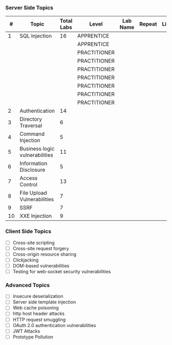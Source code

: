 ### Server Side Topics
| #   | Topic                          | Total Labs | Level        | Lab Name | Repeat | Link |
| --- | ------------------------------ | ---------- | ------------ | -------- | ------ | ---- |
| 1   | SQL Injection                  | 16         | APPRENTICE   |          |        |      |
|     |                                |            | APPRENTICE   |          |        |      |
|     |                                |            | PRACTITIONER |          |        |      |
|     |                                |            | PRACTITIONER |          |        |      |
|     |                                |            | PRACTITIONER |          |        |      |
|     |                                |            | PRACTITIONER |          |        |      |
|     |                                |            | PRACTITIONER |          |        |      |
|     |                                |            | PRACTITIONER |          |        |      |
|     |                                |            | PRACTITIONER |          |        |      |
| 2   | Authentication                 | 14         |              |          |        |      |
| 3   | Directory Traversal            | 6          |              |          |        |      |
| 4   | Command Injection              | 5          |              |          |        |      |
| 5   | Business logic vulnerabilities | 11         |              |          |        |      |
| 6   | Information Disclosure         | 5          |              |          |        |      |
| 7   | Access Control                 | 13         |              |          |        |      |
| 8   | File Upload Vulnerabilities    | 7          |              |          |        |      |
| 9   | SSRF                           | 7          |              |          |        |      |
| 10  | XXE Injection                  | 9          |              |          |        |      |

### Client Side Topics

- [ ] Cross-site scripting
- [ ] Cross-site request forgery
- [ ] Cross-origin resource sharing
- [ ] Clickjacking
- [ ] DOM-based vulnerabilities
- [ ] Testing for web-socket security vulnerabilities

### Advanced Topics

- [ ] Insecure deserialization
- [ ] Server side template injection
- [ ] Web cache poisoning
- [ ] http host header attacks
- [ ] HTTP request smuggling
- [ ] OAuth 2.0 authentication vulnerabilities
- [ ] JWT Attacks
- [ ] Prototype Pollution